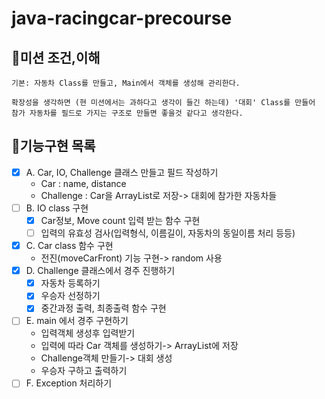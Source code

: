 # java-racingcar-precourse

## 🎯미션 조건,이해
    기본: 자동차 Class를 만들고, Main에서 객체를 생성해 관리한다. 

    확장성을 생각하면 (현 미션에서는 과하다고 생각이 들긴 하는데) '대회' Class를 만들어 참가 자동차를 필드로 가지는 구조로 만들면 좋을것 같다고 생각한다.

## 🚀기능구현 목록
- [x] A. Car, IO, Challenge 클래스 만들고 필드 작성하기
    - Car : name, distance
    - Challenge : Car을 ArrayList로 저장-> 대회에 참가한 자동차들
- [ ] B. IO class 구현
    - [x] Car정보, Move count 입력 받는 함수 구현
    - [ ] 입력의 유효성 검사(입력형식, 이름길이, 자동차의 동일이름 처리 등등)
- [x] C. Car class 함수 구현
    - 전진(moveCarFront) 기능 구현-> random 사용
- [x] D. Challenge 클래스에서 경주 진행하기
    - [x] 자동차 등록하기
    - [x] 우승자 선정하기
    - [x] 중간과정 출력, 최종출력 함수 구현
- [ ] E. main 에서 경주 구현하기
    - 입력객체 생성후 입력받기
    - 입력에 따라 Car 객체를 생성하기-> ArrayList에 저장
    - Challenge객체 만들기-> 대회 생성
    - 우승자 구하고 출력하기
- [ ] F. Exception 처리하기
